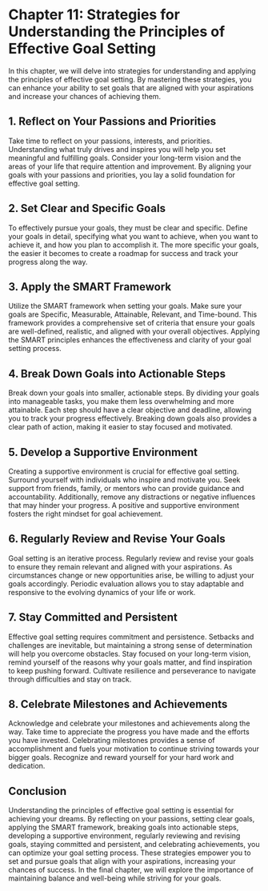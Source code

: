 Chapter 11: Strategies for Understanding the Principles of Effective Goal Setting
=================================================================================

In this chapter, we will delve into strategies for understanding and applying the principles of effective goal setting. By mastering these strategies, you can enhance your ability to set goals that are aligned with your aspirations and increase your chances of achieving them.

**1. Reflect on Your Passions and Priorities**
----------------------------------------------

Take time to reflect on your passions, interests, and priorities. Understanding what truly drives and inspires you will help you set meaningful and fulfilling goals. Consider your long-term vision and the areas of your life that require attention and improvement. By aligning your goals with your passions and priorities, you lay a solid foundation for effective goal setting.

**2. Set Clear and Specific Goals**
-----------------------------------

To effectively pursue your goals, they must be clear and specific. Define your goals in detail, specifying what you want to achieve, when you want to achieve it, and how you plan to accomplish it. The more specific your goals, the easier it becomes to create a roadmap for success and track your progress along the way.

**3. Apply the SMART Framework**
--------------------------------

Utilize the SMART framework when setting your goals. Make sure your goals are Specific, Measurable, Attainable, Relevant, and Time-bound. This framework provides a comprehensive set of criteria that ensure your goals are well-defined, realistic, and aligned with your overall objectives. Applying the SMART principles enhances the effectiveness and clarity of your goal setting process.

**4. Break Down Goals into Actionable Steps**
---------------------------------------------

Break down your goals into smaller, actionable steps. By dividing your goals into manageable tasks, you make them less overwhelming and more attainable. Each step should have a clear objective and deadline, allowing you to track your progress effectively. Breaking down goals also provides a clear path of action, making it easier to stay focused and motivated.

**5. Develop a Supportive Environment**
---------------------------------------

Creating a supportive environment is crucial for effective goal setting. Surround yourself with individuals who inspire and motivate you. Seek support from friends, family, or mentors who can provide guidance and accountability. Additionally, remove any distractions or negative influences that may hinder your progress. A positive and supportive environment fosters the right mindset for goal achievement.

**6. Regularly Review and Revise Your Goals**
---------------------------------------------

Goal setting is an iterative process. Regularly review and revise your goals to ensure they remain relevant and aligned with your aspirations. As circumstances change or new opportunities arise, be willing to adjust your goals accordingly. Periodic evaluation allows you to stay adaptable and responsive to the evolving dynamics of your life or work.

**7. Stay Committed and Persistent**
------------------------------------

Effective goal setting requires commitment and persistence. Setbacks and challenges are inevitable, but maintaining a strong sense of determination will help you overcome obstacles. Stay focused on your long-term vision, remind yourself of the reasons why your goals matter, and find inspiration to keep pushing forward. Cultivate resilience and perseverance to navigate through difficulties and stay on track.

**8. Celebrate Milestones and Achievements**
--------------------------------------------

Acknowledge and celebrate your milestones and achievements along the way. Take time to appreciate the progress you have made and the efforts you have invested. Celebrating milestones provides a sense of accomplishment and fuels your motivation to continue striving towards your bigger goals. Recognize and reward yourself for your hard work and dedication.

Conclusion
----------

Understanding the principles of effective goal setting is essential for achieving your dreams. By reflecting on your passions, setting clear goals, applying the SMART framework, breaking goals into actionable steps, developing a supportive environment, regularly reviewing and revising goals, staying committed and persistent, and celebrating achievements, you can optimize your goal setting process. These strategies empower you to set and pursue goals that align with your aspirations, increasing your chances of success. In the final chapter, we will explore the importance of maintaining balance and well-being while striving for your goals.
